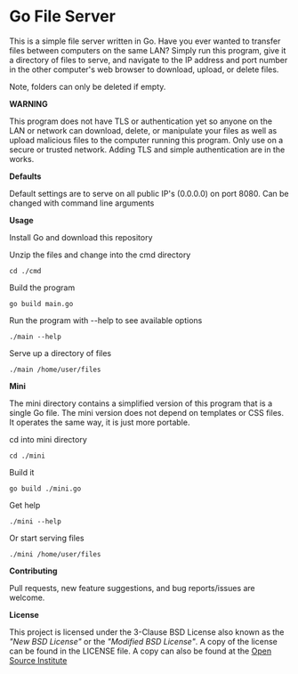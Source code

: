 # Go File Server

This is a simple file server written in Go. Have you ever wanted to transfer 
files between computers on the same LAN? Simply run this program, give it a 
directory of files to serve, and navigate to the IP address and port number
in the other computer's web browser to download, upload, or delete files. 

Note, folders can only be deleted if empty.

**WARNING**

This program does not have TLS or authentication yet so anyone on the LAN
or network can download, delete, or manipulate your files as well as upload
malicious files to the computer running this program. Only use on a secure 
or trusted network. Adding TLS and simple authentication are in the works.

**Defaults**

Default settings are to serve on all public IP's (0.0.0.0) on port 8080.
Can be changed with command line arguments


**Usage**

Install Go and download this repository

Unzip the files and change into the cmd directory

    cd ./cmd

Build the program

    go build main.go

Run the program with --help to see available options

    ./main --help

Serve up a directory of files

    ./main /home/user/files


**Mini**

The mini directory contains a simplified version of this program that is a
single Go file. The mini version does not depend on templates or CSS files. 
It operates the same way, it is just more portable. 

cd into mini directory

    cd ./mini

Build it

    go build ./mini.go

Get help

    ./mini --help

Or start serving files

    ./mini /home/user/files

**Contributing**

Pull requests, new feature suggestions, and bug reports/issues are
welcome.


**License**

This project is licensed under the 3-Clause BSD License also known as the
*"New BSD License"* or the *"Modified BSD License"*. A copy of the license
can be found in the LICENSE file. A copy can also be found at the
[Open Source Institute](https://opensource.org/licenses/BSD-3-Clause)